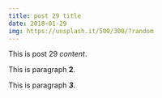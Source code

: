 ```yaml
---
title: post 29 title
date: 2018-01-29
img: https://unsplash.it/500/300/?random
---
```

This is post 29 *content*.

This is paragraph **2**.

This is paragraph ***3***.
